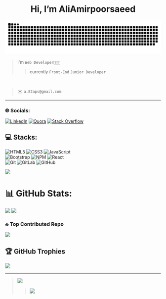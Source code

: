  <h1 align="center">  Hi, I’m <b>AliAmirpoorsaeed</b> </h1>

 ![fun](https://raw.githubusercontent.com/platane/snk/output/github-contribution-grid-snake-dark.svg)
 > I'm `Web Developer🧑🏻‍💻`
>> currently `Front-End` `Junior Developer`

<br>

>✉️
> `a.82aps@gmail.com`
___

### 🌐 Socials:
[![LinkedIn](https://img.shields.io/badge/LinkedIn-%230077B5.svg?logo=linkedin&logoColor=white)](https://linkedin.com/in/https://www.linkedin.com/in/ali-amirpoorsaeed-9499322a2/) [![Quora](https://img.shields.io/badge/Quora-%23B92B27.svg?logo=Quora&logoColor=white)](https://quora.com/profile/https://www.quora.com/profile/Ali-16613) [![Stack Overflow](https://img.shields.io/badge/-Stackoverflow-FE7A16?logo=stack-overflow&logoColor=white)](https://stackoverflow.com/users/https://stackoverflow.com/users/23755074/ali82aps) 

## 💻 Stacks:
![HTML5](https://img.shields.io/badge/html5-%23E34F26.svg?style=plastic&logo=html5&logoColor=white) ![CSS3](https://img.shields.io/badge/css3-%231572B6.svg?style=plastic&logo=css3&logoColor=white) ![JavaScript](https://img.shields.io/badge/javascript-%23323330.svg?style=plastic&logo=javascript&logoColor=%23F7DF1E) <br>  ![Bootstrap](https://img.shields.io/badge/bootstrap-%238511FA.svg?style=plastic&logo=bootstrap&logoColor=white) ![NPM](https://img.shields.io/badge/NPM-%23CB3837.svg?style=plastic&logo=npm&logoColor=white) ![React](https://img.shields.io/badge/react-%2320232a.svg?style=plastic&logo=react&logoColor=%2361DAFB) <br> ![Git](https://img.shields.io/badge/git-%23F05033.svg?style=plastic&logo=git&logoColor=white) ![GitLab](https://img.shields.io/badge/gitlab-%23181717.svg?style=plastic&logo=gitlab&logoColor=white) ![GitHub](https://img.shields.io/badge/github-%23121011.svg?style=plastic&logo=github&logoColor=white) 
>>>>
![](https://github-readme-stats.vercel.app/api/top-langs/?username=Ali82APS&theme=react&hide_border=true&include_all_commits=true&count_private=true&layout=compact)
# 📊 GitHub Stats:
![](https://github-readme-stats.vercel.app/api?username=Ali82APS&theme=react&hide_border=true&include_all_commits=true&count_private=true)
![](https://github-readme-streak-stats.herokuapp.com/?user=Ali82APS&theme=react&hide_border=true)<br/>

### 🔝 Top Contributed Repo
![](https://github-contributor-stats.vercel.app/api?username=Ali82APS&limit=5&theme=react&combine_all_yearly_contributions=true)

## 🏆 GitHub Trophies
![](https://github-profile-trophy.vercel.app/?username=Ali82APS&theme=default&no-frame=false&no-bg=false&margin-w=4)




---
>![](https://quotes-github-readme.vercel.app/api?type=horizontal&theme=dark)
>>[![](https://visitcount.itsvg.in/api?id=Ali82APS&icon=0&color=12)](https://visitcount.itsvg.in)

<!-- Proudly created with GPRM ( https://gprm.itsvg.in ) -->

<!---
Ali82APS/Ali82APS is a ✨ special ✨ repository because its `README.md` (this file) appears on your GitHub profile.
You can click the Preview link to take a look at your changes.
--->
